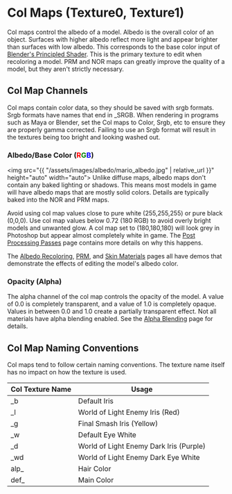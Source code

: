 ---
---
# Col Maps (Texture0, Texture1)
Col maps control the albedo of a model. Albedo is the overall color of an object. Surfaces with higher albedo reflect more light and appear brighter than surfaces with 
low albedo. This corresponds to the base color input of
<a href="https://docs.blender.org/manual/en/latest/render/shader_nodes/shader/principled.html" target="_blank">Blender's
    Principled Shader</a>.
This is the primary texture to edit when recoloring a model. PRM and NOR maps can greatly improve the quality of a
model,
but they aren't strictly necessary.

## Col Map Channels
Col maps contain color data, so they should be saved with srgb formats. Srgb formats have names that end in _SRGB.
When rendering in programs such as Maya or Blender, set the Col maps to Color, Srgb, etc to ensure they are properly
gamma corrected. Failing to use an Srgb format will result in the textures being too bright and looking washed out.

### Albedo/Base Color (<span style="color:red">R</span><span style="color:green">G</span><span style="color:blue">B</span>)
<img src="{{ "/assets/images/albedo/mario_albedo.jpg" | relative_url }}" height="auto" width="auto">
Unlike diffuse maps, albedo maps don't contain any baked lighting or shadows. This means most models in game 
will have albedo maps that are mostly solid colors. Details are typically baked into the NOR and PRM maps. 

Avoid using col map values close to pure white (255,255,255) or pure black (0,0,0). Use col map values below 
0.72 (180 RGB) to avoid overly bright models and unwanted glow. A col map set to (180,180,180) will look grey in Photoshop but appear 
almost completely white in game. The [Post Processing Passes](postprocessing) page contains more details on why this happens. 

The [Albedo Recoloring](albedo_recoloring), [PRM](prm), and [Skin Materials](skin_materials) pages all have demos that demonstrate the effects of editing the model's albedo color.

### Opacity (Alpha)
The alpha channel of the col map controls the opacity of the model. A value of 0.0 is completely transparent, and a value of 1.0 is completely opaque. Values in between 0.0 and 1.0 create a partially transparent effect. Not all materials have alpha blending enabled. See the 
[Alpha Blending](alpha_blending) page for details.

## Col Map Naming Conventions
Col maps tend to follow certain naming conventions.
The texture name itself has no impact on how the texture is used.

<table class="table table-striped">
    <thead>
        <tr>
            <th scope="col" class="w-25">Col Texture Name</th>
            <th scope="col">Usage</th>
        </tr>
    </thead>
    <tbody>
        <tr>
            <td>_b</td>
            <td>Default Iris</td>
        </tr>
        <tr>
            <td>_l</td>
            <td>World of Light Enemy Iris (Red)</td>
        </tr>
        <tr>
            <td>_g</td>
            <td>Final Smash Iris (Yellow)</td>
        </tr>
        <tr>
            <td>_w</td>
            <td>Default Eye White</td>
        </tr>
        <tr>
            <td>_d</td>
            <td>World of Light Enemy Dark Iris (Purple)</td>
        </tr>
        <tr>
            <td>_wd</td>
            <td>World of Light Enemy Dark Eye White</td>
        </tr>
        <tr>
            <td>alp_</td>
            <td>Hair Color</td>
        </tr>
        <tr>
            <td>def_</td>
            <td>Main Color</td>
        </tr>
    </tbody>
</table>